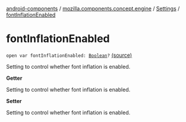 [android-components](../../index.md) / [mozilla.components.concept.engine](../index.md) / [Settings](index.md) / [fontInflationEnabled](./font-inflation-enabled.md)

# fontInflationEnabled

`open var fontInflationEnabled: `[`Boolean`](https://kotlinlang.org/api/latest/jvm/stdlib/kotlin/-boolean/index.html)`?` [(source)](https://github.com/mozilla-mobile/android-components/blob/master/components/concept/engine/src/main/java/mozilla/components/concept/engine/Settings.kt#L161)

Setting to control whether font inflation is enabled.

**Getter**

Setting to control whether font inflation is enabled.

**Setter**

Setting to control whether font inflation is enabled.

